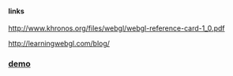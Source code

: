 #### links ####

http://www.khronos.org/files/webgl/webgl-reference-card-1_0.pdf

http://learningwebgl.com/blog/

### [demo](http://egraether.com/demos/webgl_workshop/) ###